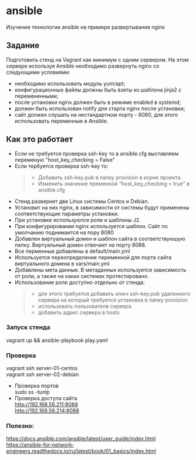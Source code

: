 # ansible
Изучение технологии ansible на примере развертывания nginx

## Задание
Подготовить стенд на Vagrant как минимум с одним сервером. На этом сервере используя Ansible необходимо развернуть nginx со следующими условиями:

   - необходимо использовать модуль yum/apt;
   - конфигурационные файлы должны быть взяты из шаблона jinja2 с перемененными;
   - после установки nginx должен быть в режиме enabled в systemd;
   - должен быть использован notify для старта nginx после установки;
   - сайт должен слушать на нестандартном порту - 8080, для этого использовать переменные в Ansible.
   
   ## Как это работает
   - Если не требуется проверка ssh-key то в ansible.cfg выставляем переменую "host_key_checking  = False"
   - Если тербуется проверка ssh-key то:
     > - Добавить ssh-key.pub в папку provision в корне проекта.
     > - Изменить значение пременной "host_key_checking  = true" в ansible.cfg
   - Стенд развернет две Linux системы Centos и Debian.
   - Установит на них nginx, в зависимости от системы будут применены соответствующие параметры установки.
   - При установке используются роли и шаблоны J2.
   - При конфигурировании nginx используется шаблон. Сайт по умолчанию поднимается на пору 8080
   - Добавлен виртуальный домен и шаблон сайта в соответствуюшую папку. Виртуальный домен отвечает на порту 8088.
   - Все перменные добавлены в default/main.yml
   - Используется переопределение переменной для порта сайта виртуального домена в vars/main.yml
   - Добавлены мета данные. В метаданных используется зависимость от роли, а также на каких системах протестировано.
   - Использование роли доступно отдельно от стенда:
      > - для этого требуется добавить ключ ssh-key.pub удаленного сервера на который требуется установка в папку provision.
      > - использовать пользователя сервера.
      > - добавить адрес сервера в hosts
   
   ### Запуск стенда
   
   vagrant up && ansible-playbook play.yaml
   
   ### Проверка
   vagrant ssh server-01-centos \
   vagrant ssh server-02-debian
   - Проверка портов \
   sudo ss -tunlp
   - Проверка доступа сайта \
   http://192.168.56.211:8088 \
   http://192.168.56.214:8088
### Полезно:
https://docs.ansible.com/ansible/latest/user_guide/index.html
https://ansible-for-network-engineers.readthedocs.io/ru/latest/book/01_basics/index.html
